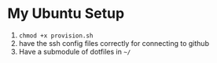 # My Ubuntu Setup
1. `chmod +x provision.sh`
2. have the ssh config files correctly for connecting to github
3. Have a submodule of dotfiles in `~/`
